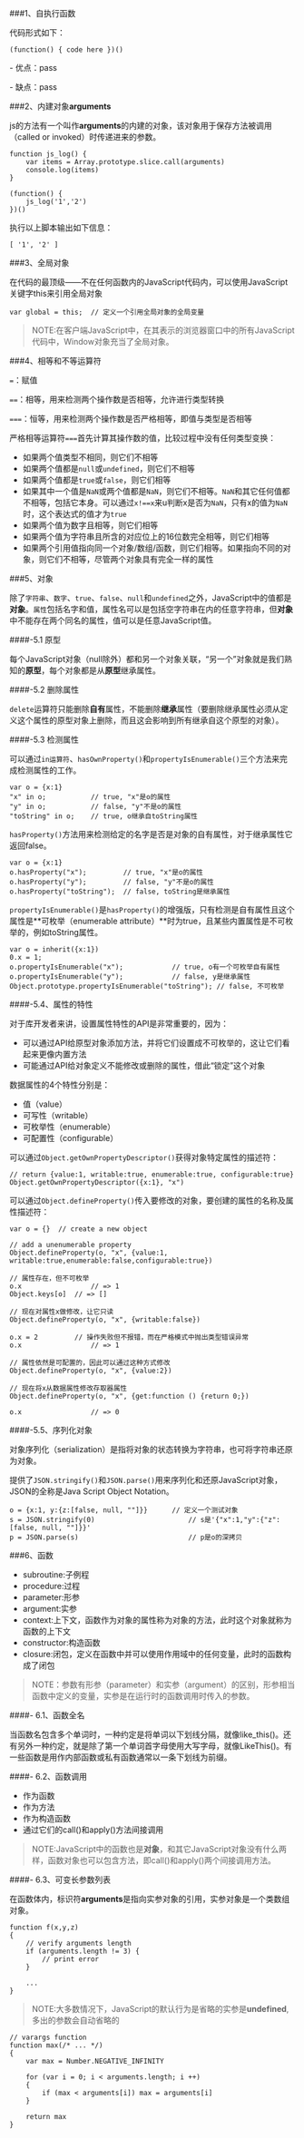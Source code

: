###1、自执行函数

代码形式如下：

```
(function() { code here })()
```

\- 优点：pass

\- 缺点：pass


###2、内建对象**arguments**

js的方法有一个叫作**arguments**的内建的对象，该对象用于保存方法被调用（called or invoked）时传递进来的参数。

```
function js_log() {
	var items = Array.prototype.slice.call(arguments)
	console.log(items)
}

(function() {
	js_log('1','2')
})()
```

执行以上脚本输出如下信息：

```
[ '1', '2' ]
```

###3、全局对象

在代码的最顶级——不在任何函数内的JavaScript代码内，可以使用JavaScript关键字this来引用全局对象

```
var global = this;	// 定义一个引用全局对象的全局变量
```

>NOTE:在客户端JavaScript中，在其表示的浏览器窗口中的所有JavaScript代码中，Window对象充当了全局对象。

###4、相等和不等运算符

`=`：赋值

`==`：相等，用来检测两个操作数是否相等，允许进行类型转换

`===`：恒等，用来检测两个操作数是否严格相等，即值与类型是否相等

严格相等运算符`===`首先计算其操作数的值，比较过程中没有任何类型变换：

- 如果两个值类型不相同，则它们不相等
- 如果两个值都是`null`或`undefined`，则它们不相等
- 如果两个值都是`true`或`false`，则它们相等
- 如果其中一个值是`NaN`或两个值都是`NaN`，则它们不相等。`NaN`和其它任何值都不相等，包括它本身。可以通过`x!==x`来u判断x是否为`NaN`，只有x的值为`NaN`时，这个表达式的值才为`true`
- 如果两个值为数字且相等，则它们相等
- 如果两个值为字符串且所含的对应位上的16位数完全相等，则它们相等
- 如果两个引用值指向同一个对象/数组/函数，则它们相等。如果指向不同的对象，则它们不相等，尽管两个对象具有完全一样的属性

###5、对象

除了`字符串`、`数字`、`true`、`false`、`null`和`undefined`之外，JavaScript中的值都是**对象**。`属性`包括名字和值，属性名可以是包括空字符串在内的任意字符串，但**对象**中不能存在两个同名的属性，值可以是任意JavaScript值。

####-5.1 原型

每个JavaScript对象（null除外）都和另一个对象关联，“另一个”对象就是我们熟知的**原型**，每个对象都是从**原型**继承属性。

####-5.2 删除属性

`delete`运算符只能删除**自有**属性，不能删除**继承**属性（要删除继承属性必须从定义这个属性的原型对象上删除，而且这会影响到所有继承自这个原型的对象）。

####-5.3 检测属性

可以通过`in运算符`、`hasOwnProperty()`和`propertyIsEnumerable()`三个方法来完成检测属性的工作。

```
var o = {x:1}
"x" in o;			// true, "x"是o的属性
"y" in o;			// false, "y"不是o的属性
"toString" in o;	// true, o继承自toString属性
```

`hasProperty()`方法用来检测给定的名字是否是对象的自有属性，对于继承属性它返回false。

```
var o = {x:1}
o.hasProperty("x");			// true, "x"是o的属性
o.hasProperty("y");			// false, "y"不是o的属性
o.hasProperty("toString");	// false, toString是继承属性
```

`propertyIsEnumerable()`是`hasProperty()`的增强版，只有检测是自有属性且这个属性是**可枚举（enumerable attribute）**时为true，且某些内置属性是不可枚举的，例如toString属性。

```
var o = inherit({x:1})
0.x = 1;
o.propertyIsEnumerable("x");			// true, o有一个可枚举自有属性
o.propertyIsEnumerable("y");			// false, y是继承属性
Object.prototype.propertyIsEnumerable("toString"); // false, 不可枚举
```

####-5.4、属性的特性

对于库开发者来讲，设置属性特性的API是非常重要的，因为：

- 可以通过API给原型对象添加方法，并将它们设置成不可枚举的，这让它们看起来更像内置方法
- 可能通过API给对象定义不能修改或删除的属性，借此“锁定”这个对象

数据属性的4个特性分别是：

- 值（value）
- 可写性（writable）
- 可枚举性（enumerable）
- 可配置性（configurable）

可以通过`Object.getOwnPropertyDescriptor()`获得对象特定属性的描述符：

```
// return {value:1, writable:true, enumerable:true, configurable:true}
Object.getOwnPropertyDescriptor({x:1}, "x")
```

可以通过`Object.defineProperty()`传入要修改的对象，要创建的属性的名称及属性描述符：

```
var o = {}	// create a new object

// add a unenumerable property
Object.defineProperty(o, "x", {value:1, writable:true,enumerable:false,configurable:true})

// 属性存在，但不可枚举
o.x					// => 1
Object.keys[o]	// => []

// 现在对属性x做修改，让它只读
Object.defineProperty(o, "x", {writable:false})

o.x = 2			// 操作失败但不报错，而在严格模式中抛出类型错误异常
o.x					// => 1

// 属性依然是可配置的，因此可以通过这种方式修改
Object.defineProperty(o, "x", {value:2})

// 现在将x从数据属性修改存取器属性
Object.defineProperty(o, "x", {get:function () {return 0;})

o.x 				// => 0

```

####-5.5、序列化对象

对象序列化（serialization）是指将对象的状态转换为字符串，也可将字符串还原为对象。

提供了`JSON.stringify()`和`JSON.parse()`用来序列化和还原JavaScript对象，JSON的全称是Java Script Object Notation。

```
o = {x:1, y:{z:[false, null, ""]}}		// 定义一个测试对象
s = JSON.stringify(0)						// s是'{"x":1,"y":{"z":[false, null, ""]}}'
p = JSON.parse(s)							// p是o的深拷贝
```

###6、函数

- subroutine:子例程
- procedure:过程
- parameter:形参
- argument:实参
- context:上下文，函数作为对象的属性称为对象的方法，此时这个对象就称为函数的上下文
- constructor:构造函数
- closure:闭包，定义在函数中并可以使用作用域中的任何变量，此时的函数构成了闭包

>NOTE：参数有形参（parameter）和实参（argument）的区别，形参相当函数中定义的变量，实参是在运行时的函数调用时传入的参数。

####- 6.1、函数全名

当函数名包含多个单词时，一种约定是将单词以下划线分隔，就像like_this()。还有另外一种约定，就是除了第一个单词首字母使用大写字母，就像LikeThis()。有一些函数是用作内部函数或私有函数通常以一条下划线为前缀。

####- 6.2、函数调用

- 作为函数
- 作为方法
- 作为构造函数
- 通过它们的call()和apply()方法间接调用

>NOTE:JavaScript中的函数也是**对象**，和其它JavaScript对象没有什么两样，函数对象也可以包含方法，即call()和apply()两个间接调用方法。

####- 6.3、可变长参数列表

在函数体内，标识符**arguments**是指向实参对象的引用，实参对象是一个类数组对象。

```
function f(x,y,z)
{
	// verify arguments length
	if (arguments.length != 3) {
		// print error
	}
	
	...
}
```

>NOTE:大多数情况下，JavaScript的默认行为是省略的实参是**undefined**,多出的参数会自动省略的

```
// varargs function
function max(/* ... */)
{
	var max = Number.NEGATIVE_INFINITY
	
	for (var i = 0; i < arguments.length; i ++)
	{
		if (max < arguments[i]) max = arguments[i]
	}
	
	return max
}
```